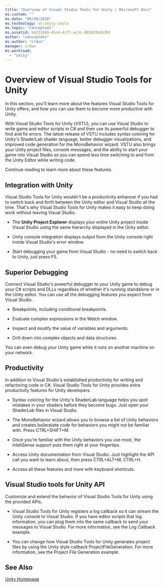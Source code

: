 ```yaml
---
title: "Overview of Visual Studio Tools for Unity | Microsoft Docs"
ms.custom: ""
ms.date: "06/26/2018"
ms.technology: vs-unity-tools
ms.topic: "conceptual"
ms.assetid: b4231bb9-45c4-4c77-ac3c-d05033b26393
author: "conceptdev"
ms.author: "crdun"
manager: crdun
ms.workload:
  - "unity"
---
```

# Overview of Visual Studio Tools for Unity

In this section, you'll learn more about the features Visual Studio Tools for Unity offers, and how you can use them to become more productive with Unity.

 With Visual Studio Tools for Unity (*VSTU*), you can use Visual Studio to write game and editor scripts in C# and then use its powerful debugger to find and fix errors. The latest release of VSTU includes syntax coloring for Unity's ShaderLab shader language, better debugger visualizations, and improved code generation for the MonoBehavior wizard. VSTU also brings your Unity project files, console messages, and the ability to start your game into Visual Studio so you can spend less time switching to and from the Unity Editor while writing code.

 Continue reading to learn more about these features.

## Integration with Unity

 Visual Studio Tools for Unity wouldn't be a productivity enhancer if you had to switch back and forth between the Unity editor and Visual Studio all the time. That's why Visual Studio Tools for Unity makes it easy to keep doing work without leaving Visual Studio.

- The **Unity Project Explorer** displays your entire Unity project inside Visual Studio using the same hierarchy displayed in the Unity editor.

- Unity console integration displays output from the Unity console right inside Visual Studio's error window.

- Start debugging your game from Visual Studio - no need to switch back to Unity, just press F5.

## Superior Debugging

 Connect Visual Studio's powerful debugger to your Unity game to debug your C# scripts and DLLs regardless of whether it's running standalone or in the Unity editor. You can use all the debugging features you expect from Visual Studio.

- Breakpoints, including conditional breakpoints.

- Evaluate complex expressions in the Watch window.

- Inspect and modify the value of variables and arguments.

- Drill down into complex objects and data structures.

 You can even debug your Unity game while it runs on another machine on your network.

## Productivity

 In addition to Visual Studio's established productivity for writing and refactoring code in C#, Visual Studio Tools for Unity provides extra productivity features for Unity developers.

- Syntax coloring for the Unity's ShaderLab language helps you spot mistakes in your shaders before they become bugs. Just open your ShaderLab files in Visual Studio.

- The MonoBehavior wizard allows you to browse a list of Unity behaviors and creates boilerplate code for behaviors you might not be familiar with. Press CTRL+SHIFT+M.

- Once you're familiar with the Unity behaviors you use most, the InteliSense support puts them right at your fingertips.

- Access Unity documentation from Visual Studio. Just highlight the API call you want to learn about, then press CTRL+ALT+M, CTRL+H.

- Access all these features and more with keyboard shortcuts.

## Visual Studio tools for Unity API

 Customize and extend the behavior of Visual Studio Tools for Unity using the provided APIs.

- Visual Studio Tools for Unity registers a log callback so it can stream the Unity console to Visual Studio. If you have editor scripts that log information, you can plug them into the same callback to send your messages to Visual Studio. For more information, see the Log Callback example.

- You can change how Visual Studio Tools for Unity generates project files by using the Unity style callback ProjectFileGeneration. For more information, see the Project File Generation example.

## See Also

 [Unity Homepage](http://unity3d.com)
